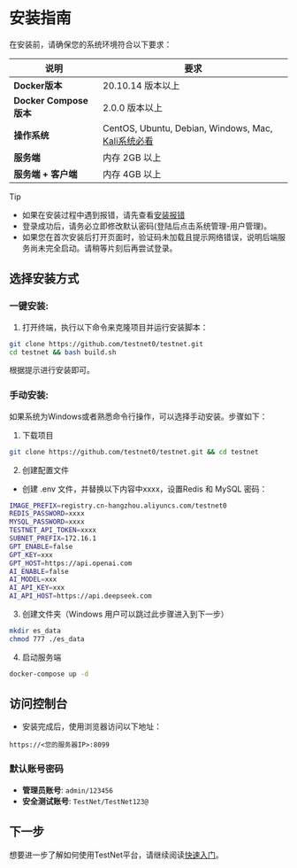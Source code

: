 # **安装指南**

在安装前，请确保您的系统环境符合以下要求：

| 说明                   | 要求                                   |
|----------------------|--------------------------------------|
| **Docker版本**         | 20.10.14 版本以上                        |
| **Docker Compose版本** | 2.0.0 版本以上                           |
| **操作系统**            | CentOS, Ubuntu, Debian, Windows, Mac,  [Kali系统必看](https://testnet.shengkai.wang/guide/%E5%AE%89%E8%A3%85%E6%8A%A5%E9%94%99.html#kali-%E7%B3%BB%E7%BB%9F%E5%90%AF%E5%8A%A8%E6%8A%A5%E9%94%99)|
| **服务端**             | 内存 2GB 以上                            |
| **服务端 + 客户端**      | 内存 4GB 以上                            |

> [!TIP]
> - 如果在安装过程中遇到报错，请先查看[安装报错](安装报错)
> - 登录成功后，请务必立即修改默认密码(登陆后点击系统管理-用户管理)。
> - 如果您在首次安装后打开页面时，验证码未加载且提示网络错误，说明后端服务尚未完全启动。请稍等片刻后再尝试登录。

## 选择安装方式

### 一键安装: <Badge type="tip" text="新手推荐" />

1. 打开终端，执行以下命令来克隆项目并运行安装脚本：

```bash
git clone https://github.com/testnet0/testnet.git
cd testnet && bash build.sh
```
根据提示进行安装即可。

### 手动安装: <Badge type="tip" text="Window系统" />

如果系统为Windows或者熟悉命令行操作，可以选择手动安装。步骤如下：
1. 下载项目

```bash
git clone https://github.com/testnet0/testnet.git && cd testnet
```

2. 创建配置文件
- 创建 .env 文件，并替换以下内容中xxxx，设置Redis 和 MySQL 密码：

```bash
IMAGE_PREFIX=registry.cn-hangzhou.aliyuncs.com/testnet0
REDIS_PASSWORD=xxxx
MYSQL_PASSWORD=xxxx
TESTNET_API_TOKEN=xxxx
SUBNET_PREFIX=172.16.1
GPT_ENABLE=false
GPT_KEY=xxx
GPT_HOST=https://api.openai.com
AI_ENABLE=false
AI_MODEL=xxx
AI_API_KEY=xxx
AI_API_HOST=https://api.deepseek.com
```

3. 创建文件夹（Windows 用户可以跳过此步骤进入到下一步）

```bash
mkdir es_data
chmod 777 ./es_data
```

4. 启动服务端

```bash
docker-compose up -d
```

## 访问控制台

- 安装完成后，使用浏览器访问以下地址：

`https://<您的服务器IP>:8099`

### 默认账号密码
- **管理员账号**: `admin/123456`
- **安全测试账号**: `TestNet/TestNet123@`

## 下一步
想要进一步了解如何使用TestNet平台，请继续阅读[快速入门](/guide/快速入门)。